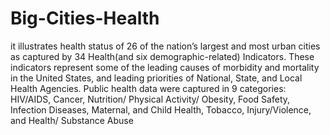 # Big-Cities-Health
it illustrates health status of 26 of the nation’s largest and most urban cities as captured by 34 Health(and six demographic-related) Indicators. These indicators represent some of the leading causes of morbidity and mortality in the United States, and leading priorities of National, State, and Local Health Agencies. Public health data were captured in 9 categories: HIV/AIDS, Cancer, Nutrition/ Physical Activity/ Obesity, Food Safety, Infection Diseases, Maternal, and Child Health, Tobacco, Injury/Violence, and Health/ Substance Abuse
